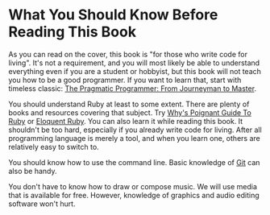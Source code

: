 # What You Should Know Before Reading This Book

As you can read on the cover, this book is "for those who write code for living". It's
not a requirement, and you will most likely be able to understand everything even if you are a
student or hobbyist, but this book will not teach you how to be a good programmer. If you want to
learn that, start with timeless classic: [The Pragmatic Programmer: From Journeyman to
Master](https://www.goodreads.com/book/show/4099.The_Pragmatic_Programmer).

You should understand Ruby at least to some extent. There are plenty of books and resources
covering that subject. Try
[Why's Poignant Guide To Ruby](http://mislav.uniqpath.com/poignant-guide/) or
[Eloquent Ruby](https://www.goodreads.com/book/show/9364729-eloquent-ruby). You can also learn it
while reading this book. It shouldn't be too hard, especially if you already write code for living.
After all programming language is merely a tool, and when you learn one, others are relatively
easy to switch to.

You should know how to use the command line. Basic knowledge of [Git](http://git-scm.com/) can also
be handy.

You don't have to know how to draw or compose music. We will use media that is
available for free. However, knowledge of graphics and audio editing software won't hurt.
